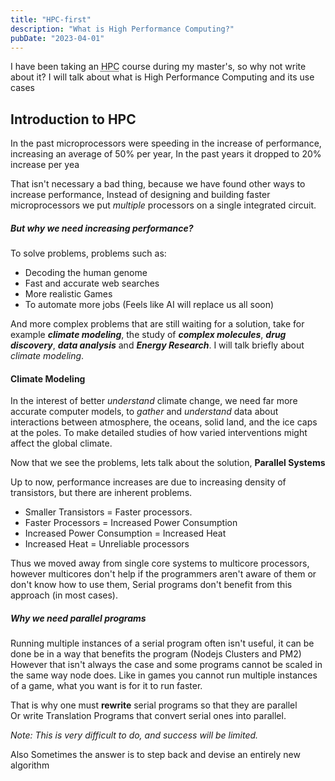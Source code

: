 ```yaml
---
title: "HPC-first"
description: "What is High Performance Computing?"
pubDate: "2023-04-01"
---
```


<p>
I have been taking an <abbr title="High Performance Computing">HPC</abbr> course during my master's, so why not write about it?
I will talk about what is High Performance Computing and its use cases
</p>

<h2>
Introduction to HPC
</h2>
In the past microprocessors were speeding in the increase of performance,
increasing an average of 50% per year, In the past years it dropped to 20% increase per yea

That isn't necessary a bad thing, because we have found other ways to increase
performance, Instead of designing and building faster microprocessors we put
_multiple_ processors on a single integrated circuit.

<h5>
But why we need increasing performance?
</h5>
To solve problems, problems such as:

- Decoding the human genome
- Fast and accurate web searches
- More realistic Games
- To automate more jobs (Feels like AI will replace us all soon)

And more complex problems that are still waiting for a solution, take for
example _**climate modeling**_, the study of _**complex molecules**_, _**drug discovery**_,
_**data analysis**_ and _**Energy Research**_.
I will talk briefly about _climate modeling_.

<h4>
Climate Modeling
</h4>

In the interest of better _understand_ climate change, we need far more accurate computer
models, to _gather_ and _understand_ data about interactions between atmosphere,
the oceans, solid land, and the ice caps at the poles. To make detailed studies
of how varied interventions might affect the global climate.

Now that we see the problems, lets talk about the solution, **Parallel Systems**

Up to now, performance increases are due to increasing density of transistors,
but there are inherent problems.

- Smaller Transistors = Faster processors.
- Faster Processors = Increased Power Consumption
- Increased Power Consumption = Increased Heat
- Increased Heat = Unreliable processors

Thus we moved away from single core systems to multicore processors, however
multicores don't help if the programmers aren't aware of them or don't know how to use them,
Serial programs don't benefit from this approach (in most cases).

<h5>
Why we need parallel programs
</h5>

Running multiple instances of a serial program often isn't useful,
it can be done be in a way that benefits the program (Nodejs Clusters and PM2)
However that isn't always the case and some programs cannot be scaled in the same way node does.
Like in games you cannot run multiple instances of a game, what you want is for it
to run faster.

That is why one must **rewrite** serial programs so that they are parallel  
Or write Translation Programs that convert serial ones into parallel.

_Note: This is very difficult to do, and success will be limited._

Also Sometimes the answer is to step back and devise an entirely new algorithm
